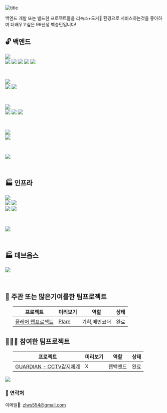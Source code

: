![title](https://amel.kr/dl/bsm.png)

백엔드 개발 또는 빌드한 프로젝트들을 리눅스+도커🐳 환경으로 서비스하는것을 좋아하며 더배우고싶은 99년생 백승민입니다!

## 🔓 백엔드
<p>
    <img src="https://img.shields.io/badge/Java-007396?style=for-the-badge&logo=oracle&logoColor=white"/>
    <br/>
    <img src="https://img.shields.io/badge/Java 8-007396?style=for-the-badge&logo=OpenJDK&logoColor=white"/>
    <img src="https://img.shields.io/badge/Java 11-007396?style=for-the-badge&logo=OpenJDK&logoColor=white"/>
    <img src="https://img.shields.io/badge/Spring Boot-6DB33F?style=for-the-badge&logo=spring-boot&logoColor=white"/>
    <img src="https://img.shields.io/badge/Tomcat-83682E?style=for-the-badge&logo=Apache-Tomcat&logoColor=white"/>
    <img src="https://img.shields.io/badge/JSP-6DB33F?style=for-the-badge&logo=oracle&logoColor=white"/>
</p>
<br/>
<p>
    <img src="https://img.shields.io/badge/JavaScript-F7DF1E?style=for-the-badge&logo=javascript&logoColor=white"/>
    <br/>
    <img src="https://img.shields.io/badge/Node.js-339933?style=for-the-badge&logo=node.js&logoColor=white"/>
    <img src="https://img.shields.io/badge/Express-339933?style=for-the-badge&logo=Express&logoColor=white"/>
</p>
<br/>
<p>
    <img src="https://img.shields.io/badge/DBMS-4479A1?style=for-the-badge&logo=Databricks&logoColor=white"/>
    <br/>
    <img src="https://img.shields.io/badge/MySQL 5-4479A1?style=for-the-badge&logo=mysql&logoColor=white"/>
    <img src="https://img.shields.io/badge/MySQL 8-4479A1?style=for-the-badge&logo=mysql&logoColor=white"/>
    <img src="https://img.shields.io/badge/MariaDB 10-003545?style=for-the-badge&logo=mariadb&logoColor=white"/>
</p>
<br/>
<p>
    <img src="https://img.shields.io/badge/C%23-239120?style=for-the-badge&logo=c-sharp&logoColor=white"/>
    <br/>
    <img src="https://img.shields.io/badge/Unity-040404?style=for-the-badge&logo=Unity&logoColor=white"/>
</p>
<br/>
<p>
    <img src="https://img.shields.io/badge/Python-234969?style=for-the-badge&logo=python&logoColor=white"/>
</p>
<br/>

## 🏭 인프라
<p>
    <img src="https://img.shields.io/badge/Linux-FCC624?style=for-the-badge&logo=linux&logoColor=white"/>
    <br/>
    <img src="https://img.shields.io/badge/Debian-A81D33?style=for-the-badge&logo=Debian&logoColor=white"/>
    <img src="https://img.shields.io/badge/Ubuntu-E95420?style=for-the-badge&logo=Ubuntu&logoColor=white"/>
    <br/>
    <img src="https://img.shields.io/badge/Fedora-51A2DA?style=for-the-badge&logo=Fedora&logoColor=white"/>
    <img src="https://img.shields.io/badge/CentOS-262577?style=for-the-badge&logo=CentOS&logoColor=white"/>
</p>
<br/>
<p>
    <img src="https://img.shields.io/badge/Docker-0F6CB3?style=for-the-badge&logo=Docker&logoColor=white"/>
</p>
<br/>

## 🏭 데브옵스
<p>
    <img src="https://img.shields.io/badge/Git-F05032?style=for-the-badge&logo=Git&logoColor=white"/>
</p>
<br/>

## 👬 주관 또는 많은기여를한 팀프로젝트

<ul>

프로젝트|미리보기|역할|상태
---|---|---|---
[플레어 웹프로젝트](https://github.com/me9min/HOSEO-2A-2-Plare) | [Plare](http://amel.kr) | 기획,메인코더 | 완료

</ul>

## 👩‍👦‍👦 참여한 팀프로젝트

<ul>

프로젝트|미리보기|역할|상태
---|---|---|---
[GUARDIAN - CCTV감지체계](https://github.com/osamhack2020/WEB_GUARDIAN_GUARDIAN) | X | 웹백엔드 | 완료

</ul>

[![](https://github-readme-stats.vercel.app/api?username=me9min)](https://github-readme-stats.vercel.app/api?username=me9min)

### 🔔 연락처

이메일📧: zlws554@gmail.com
